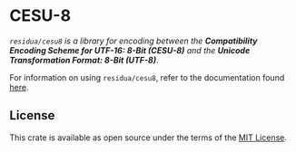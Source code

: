 # CESU-8

*`residua/cesu8` is a library for encoding between the __Compatibility Encoding Scheme for UTF-16: 8-Bit (CESU-8)__ and the __Unicode Transformation Format: 8-Bit (UTF-8)__*.

For information on using `residua/cesu8`, refer to the documentation found [here](https://docs.rs/residua-cesu8).

## License

This crate is available as open source under the terms of the [MIT License](https://github.com/residua/cesu8/blob/latest/LICENSE.md).
